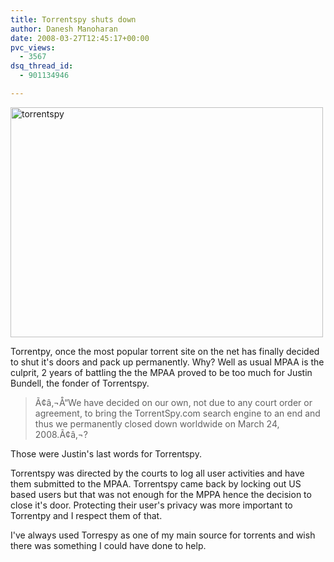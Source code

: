 ```yaml
---
title: Torrentspy shuts down
author: Danesh Manoharan
date: 2008-03-27T12:45:17+00:00
pvc_views:
  - 3567
dsq_thread_id:
  - 901134946

---
```

[<img loading="lazy" src="http://farm3.static.flickr.com/2351/2366440960_968e167a84.jpg" alt="torrentspy" border="0" height="368" width="500" />][1]

Torrentpy, once the most popular torrent site on the net has finally decided to shut it's doors and pack up permanently. Why? Well as usual MPAA is the culprit, 2 years of battling the the MPAA proved to be too much for Justin Bundell, the fonder of Torrentspy.

> Ã¢â‚¬Å“We have decided on our own, not due to any court order or agreement, to bring the TorrentSpy.com search engine to an end and thus we permanently closed down worldwide on March 24, 2008.Ã¢â‚¬?

Those were Justin's last words for Torrentspy.

Torrentspy was directed by the courts to log all user activities and have them submitted to the MPAA. Torrentspy came back by locking out US based users but that was not enough for the MPPA hence the decision to close it's door. Protecting their user's privacy was more important to Torrentpy and I respect them of that.

I've always used Torrespy as one of my main source for torrents and wish there was something I could have done to help.

 [1]: http://www.flickr.com/photos/dannyportal/2366440960/ "torrentspy by vwvr9, on Flickr"
